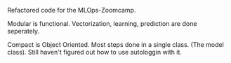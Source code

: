 Refactored code for the MLOps-Zoomcamp. 

Modular is functional. Vectorization, learning, prediction are done seperately.

Compact is Object Oriented. Most steps done in a single class. (The model class). Still haven't figured out how to use autologgin with it.
